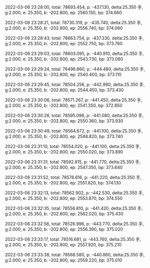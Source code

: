 2022-03-06 23:28:00, total: 78693.454, p: -437.130, delta:25.350 手, g:2.000, e: 25.350, b: -202.800, ep: 2560.150, bp: 374.660

2022-03-06 23:28:21, total: 78730.319, p: -435.740, delta:25.350 手, g:2.000, e: 25.350, b: -202.800, ep: 2556.740, bp: 374.060

2022-03-06 23:28:43, total: 78663.754, p: -437.330, delta:25.350 手, g:2.000, e: 25.350, b: -202.800, ep: 2552.750, bp: 373.760

2022-03-06 23:29:03, total: 78603.095, p: -440.910, delta:25.350 手, g:2.000, e: 25.350, b: -202.800, ep: 2543.730, bp: 373.080

2022-03-06 23:29:24, total: 78496.860, p: -444.480, delta:25.350 手, g:2.000, e: 25.350, b: -202.800, ep: 2540.400, bp: 373.110

2022-03-06 23:29:45, total: 78504.256, p: -442.990, delta:25.350 手, g:2.000, e: 25.350, b: -202.800, ep: 2544.450, bp: 373.430

2022-03-06 23:30:06, total: 78571.267, p: -441.450, delta:25.350 手, g:2.000, e: 25.350, b: -202.800, ep: 2541.350, bp: 372.850

2022-03-06 23:30:28, total: 78595.096, p: -441.080, delta:25.350 手, g:2.000, e: 25.350, b: -202.800, ep: 2550.360, bp: 373.930

2022-03-06 23:30:49, total: 78564.672, p: -441.100, delta:25.350 手, g:2.000, e: 25.350, b: -202.800, ep: 2548.820, bp: 373.740

2022-03-06 23:31:10, total: 78554.020, p: -441.100, delta:25.350 手, g:2.000, e: 25.350, b: -202.800, ep: 2550.020, bp: 373.890

2022-03-06 23:31:31, total: 78592.815, p: -441.770, delta:25.350 手, g:2.000, e: 25.350, b: -202.800, ep: 2547.350, bp: 373.640

2022-03-06 23:31:52, total: 78576.616, p: -441.220, delta:25.350 手, g:2.000, e: 25.350, b: -202.800, ep: 2551.820, bp: 374.130

2022-03-06 23:32:13, total: 78562.902, p: -442.530, delta:25.350 手, g:2.000, e: 25.350, b: -202.800, ep: 2553.870, bp: 374.550

2022-03-06 23:32:35, total: 78556.810, p: -441.420, delta:25.350 手, g:2.000, e: 25.350, b: -202.800, ep: 2562.020, bp: 375.430

2022-03-06 23:32:56, total: 78526.996, p: -443.770, delta:25.350 手, g:2.000, e: 25.350, b: -202.800, ep: 2556.390, bp: 375.020

2022-03-06 23:33:17, total: 78516.681, p: -443.760, delta:25.350 手, g:2.000, e: 25.350, b: -202.800, ep: 2557.920, bp: 375.210

2022-03-06 23:33:38, total: 78568.580, p: -440.860, delta:25.350 手, g:2.000, e: 25.350, b: -202.800, ep: 2559.220, bp: 375.010